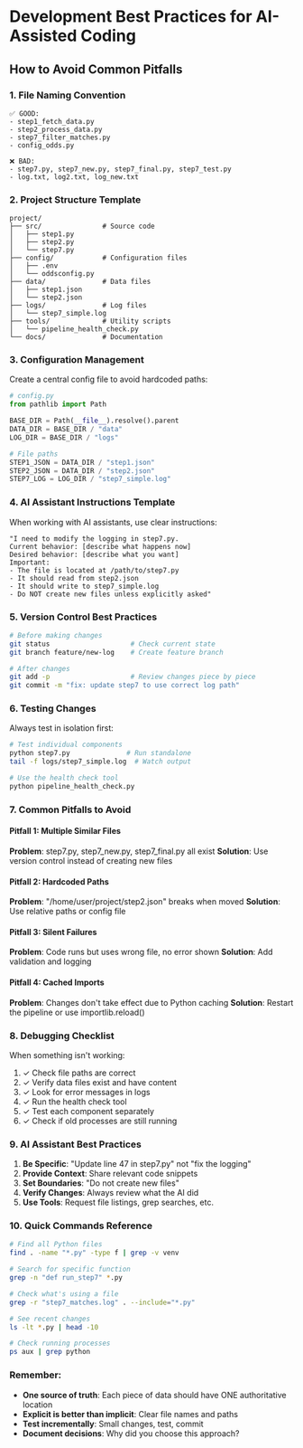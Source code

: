 # Development Best Practices for AI-Assisted Coding
## How to Avoid Common Pitfalls

### 1. **File Naming Convention**
```
✅ GOOD:
- step1_fetch_data.py
- step2_process_data.py  
- step7_filter_matches.py
- config_odds.py

❌ BAD:
- step7.py, step7_new.py, step7_final.py, step7_test.py
- log.txt, log2.txt, log_new.txt
```

### 2. **Project Structure Template**
```
project/
├── src/               # Source code
│   ├── step1.py
│   ├── step2.py
│   └── step7.py
├── config/            # Configuration files
│   ├── .env
│   └── oddsconfig.py
├── data/              # Data files
│   ├── step1.json
│   └── step2.json
├── logs/              # Log files
│   └── step7_simple.log
├── tools/             # Utility scripts
│   └── pipeline_health_check.py
└── docs/              # Documentation
```

### 3. **Configuration Management**
Create a central config file to avoid hardcoded paths:

```python
# config.py
from pathlib import Path

BASE_DIR = Path(__file__).resolve().parent
DATA_DIR = BASE_DIR / "data"
LOG_DIR = BASE_DIR / "logs"

# File paths
STEP1_JSON = DATA_DIR / "step1.json"
STEP2_JSON = DATA_DIR / "step2.json"
STEP7_LOG = LOG_DIR / "step7_simple.log"
```

### 4. **AI Assistant Instructions Template**
When working with AI assistants, use clear instructions:

```
"I need to modify the logging in step7.py. 
Current behavior: [describe what happens now]
Desired behavior: [describe what you want]
Important: 
- The file is located at /path/to/step7.py
- It should read from step2.json
- It should write to step7_simple.log
- Do NOT create new files unless explicitly asked"
```

### 5. **Version Control Best Practices**
```bash
# Before making changes
git status                    # Check current state
git branch feature/new-log    # Create feature branch

# After changes
git add -p                    # Review changes piece by piece
git commit -m "fix: update step7 to use correct log path"
```

### 6. **Testing Changes**
Always test in isolation first:
```bash
# Test individual components
python step7.py              # Run standalone
tail -f logs/step7_simple.log  # Watch output

# Use the health check tool
python pipeline_health_check.py
```

### 7. **Common Pitfalls to Avoid**

#### Pitfall 1: Multiple Similar Files
**Problem**: step7.py, step7_new.py, step7_final.py all exist
**Solution**: Use version control instead of creating new files

#### Pitfall 2: Hardcoded Paths
**Problem**: "/home/user/project/step2.json" breaks when moved
**Solution**: Use relative paths or config file

#### Pitfall 3: Silent Failures
**Problem**: Code runs but uses wrong file, no error shown
**Solution**: Add validation and logging

#### Pitfall 4: Cached Imports
**Problem**: Changes don't take effect due to Python caching
**Solution**: Restart the pipeline or use importlib.reload()

### 8. **Debugging Checklist**
When something isn't working:
1. ✓ Check file paths are correct
2. ✓ Verify data files exist and have content
3. ✓ Look for error messages in logs
4. ✓ Run the health check tool
5. ✓ Test each component separately
6. ✓ Check if old processes are still running

### 9. **AI Assistant Best Practices**
1. **Be Specific**: "Update line 47 in step7.py" not "fix the logging"
2. **Provide Context**: Share relevant code snippets
3. **Set Boundaries**: "Do not create new files"
4. **Verify Changes**: Always review what the AI did
5. **Use Tools**: Request file listings, grep searches, etc.

### 10. **Quick Commands Reference**
```bash
# Find all Python files
find . -name "*.py" -type f | grep -v venv

# Search for specific function
grep -n "def run_step7" *.py

# Check what's using a file
grep -r "step7_matches.log" . --include="*.py"

# See recent changes
ls -lt *.py | head -10

# Check running processes
ps aux | grep python
```

### Remember:
- **One source of truth**: Each piece of data should have ONE authoritative location
- **Explicit is better than implicit**: Clear file names and paths
- **Test incrementally**: Small changes, test, commit
- **Document decisions**: Why did you choose this approach?
